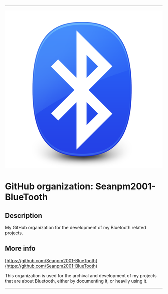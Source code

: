 
***

![BluetoothLogo.png failed to load. The file may be missing or corrupt. Check the file path for errors first.](/AdditionalInfo/1/Seanpm2001-BlueTooth/BluetoothLogo.png)

# GitHub organization: Seanpm2001-BlueTooth

## Description

My GitHub organization for the development of my Bluetooth related projects.

## More info

[https://github.com/Seanpm2001-BlueTooth](https://github.com/Seanpm2001-BlueTooth)

This organization is used for the archival and development of my projects that are about Bluetooth, either by documenting it, or heavily using it.

***
